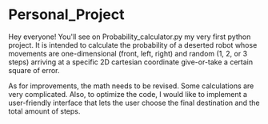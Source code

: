 # Personal_Project

Hey everyone! You'll see on Probability_calculator.py my very first python project. It is intended to calculate the probability of a deserted robot whose movements are one-dimensional (front, left, right) and random (1, 2, or 3 steps) arriving at a specific 2D cartesian coordinate give-or-take a certain square of error.

As for improvements, the math needs to be revised. Some calculations are very complicated. Also, to optimize the code, I would like to implement a user-friendly interface that lets the user choose the final destination and the total amount of steps. 
